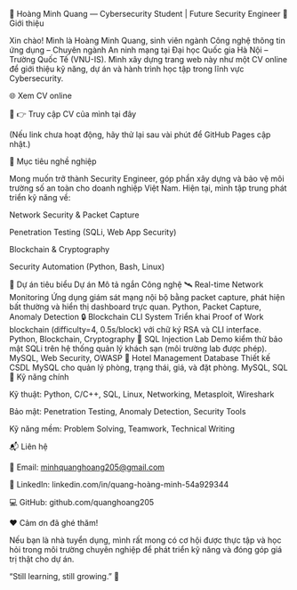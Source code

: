 💼 Hoàng Minh Quang — Cybersecurity Student | Future Security Engineer
🧾 Giới thiệu

Xin chào! Mình là Hoàng Minh Quang, sinh viên ngành Công nghệ thông tin ứng dụng – Chuyên ngành An ninh mạng tại Đại học Quốc gia Hà Nội – Trường Quốc Tế (VNU-IS).
Mình xây dựng trang web này như một CV online để giới thiệu kỹ năng, dự án và hành trình học tập trong lĩnh vực Cybersecurity.

🌐 Xem CV online

🔗 👉 Truy cập CV của mình tại đây

(Nếu link chưa hoạt động, hãy thử lại sau vài phút để GitHub Pages cập nhật.)

🚀 Mục tiêu nghề nghiệp

Mong muốn trở thành Security Engineer, góp phần xây dựng và bảo vệ môi trường số an toàn cho doanh nghiệp Việt Nam.
Hiện tại, mình tập trung phát triển kỹ năng về:

Network Security & Packet Capture

Penetration Testing (SQLi, Web App Security)

Blockchain & Cryptography

Security Automation (Python, Bash, Linux)

🔧 Dự án tiêu biểu
Dự án	Mô tả ngắn	Công nghệ
🛰️ Real-time Network Monitoring	Ứng dụng giám sát mạng nội bộ bằng packet capture, phát hiện bất thường và hiển thị dashboard trực quan.	Python, Packet Capture, Anomaly Detection
🔒 Blockchain CLI System	Triển khai Proof of Work blockchain (difficulty=4, 0.5s/block) với chữ ký RSA và CLI interface.	Python, Blockchain, Cryptography
🧠 SQL Injection Lab	Demo kiểm thử bảo mật SQLi trên hệ thống quản lý khách sạn (môi trường lab được phép).	MySQL, Web Security, OWASP
🏨 Hotel Management Database	Thiết kế CSDL MySQL cho quản lý phòng, trạng thái, giá, và đặt phòng.	MySQL, SQL
🧰 Kỹ năng chính

Kỹ thuật: Python, C/C++, SQL, Linux, Networking, Metasploit, Wireshark

Bảo mật: Penetration Testing, Anomaly Detection, Security Tools

Kỹ năng mềm: Problem Solving, Teamwork, Technical Writing

📬 Liên hệ

📧 Email: minhquanghoang205@gmail.com

💼 LinkedIn: linkedin.com/in/quang-hoàng-minh-54a929344

💻 GitHub: github.com/quanghoang205

❤️ Cảm ơn đã ghé thăm!

Nếu bạn là nhà tuyển dụng, mình rất mong có cơ hội được thực tập và học hỏi trong môi trường chuyên nghiệp để phát triển kỹ năng và đóng góp giá trị thật cho dự án.

“Still learning, still growing.” 🌱
